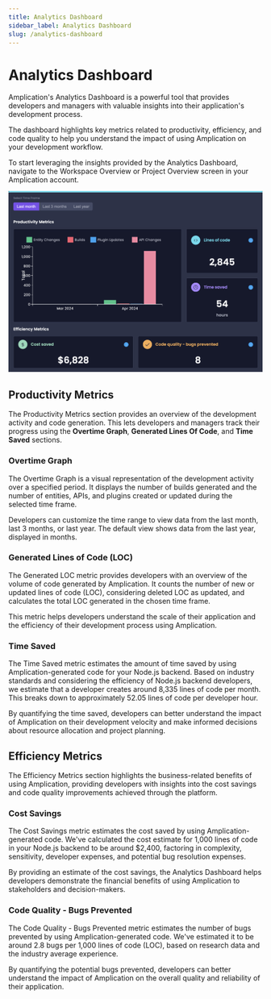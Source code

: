 ```yaml
---
title: Analytics Dashboard
sidebar_label: Analytics Dashboard
slug: /analytics-dashboard
---
```


# Analytics Dashboard

Amplication's Analytics Dashboard is a powerful tool that provides developers and managers with valuable insights into their application's development process.

The dashboard highlights key metrics related to productivity, efficiency, and code quality to help you understand the impact of using Amplication on your development workflow.

To start leveraging the insights provided by the Analytics Dashboard, navigate to the Workspace Overview or Project Overview screen in your Amplication account.

![Amplication Analytics Dashboard](./assets/amplication-analytics-dashboard.png)

## Productivity Metrics

The Productivity Metrics section provides an overview of the development activity and code generation. This lets developers and managers track their progress using the **Overtime Graph**, **Generated Lines Of Code**, and **Time Saved** sections.

### Overtime Graph

The Overtime Graph is a visual representation of the development activity over a specified period. It displays the number of builds generated and the number of entities, APIs, and plugins created or updated during the selected time frame.

Developers can customize the time range to view data from the last month, last 3 months, or last year. The default view shows data from the last year, displayed in months.

### Generated Lines of Code (LOC)

The Generated LOC metric provides developers with an overview of the volume of code generated by Amplication. It counts the number of new or updated lines of code (LOC), considering deleted LOC as updated, and calculates the total LOC generated in the chosen time frame.

This metric helps developers understand the scale of their application and the efficiency of their development process using Amplication.

### Time Saved

The Time Saved metric estimates the amount of time saved by using Amplication-generated code for your Node.js backend. Based on industry standards and considering the efficiency of Node.js backend developers, we estimate that a developer creates around 8,335 lines of code per month. This breaks down to approximately 52.05 lines of code per developer hour.

By quantifying the time saved, developers can better understand the impact of Amplication on their development velocity and make informed decisions about resource allocation and project planning.

## Efficiency Metrics

The Efficiency Metrics section highlights the business-related benefits of using Amplication, providing developers with insights into the cost savings and code quality improvements achieved through the platform.

### Cost Savings

The Cost Savings metric estimates the cost saved by using Amplication-generated code. We've calculated the cost estimate for 1,000 lines of code in your Node.js backend to be around $2,400, factoring in complexity, sensitivity, developer expenses, and potential bug resolution expenses.

By providing an estimate of the cost savings, the Analytics Dashboard helps developers demonstrate the financial benefits of using Amplication to stakeholders and decision-makers.

### Code Quality - Bugs Prevented

The Code Quality - Bugs Prevented metric estimates the number of bugs prevented by using Amplication-generated code. We've estimated it to be around 2.8 bugs per 1,000 lines of code (LOC), based on research data and the industry average experience.

By quantifying the potential bugs prevented, developers can better understand the impact of Amplication on the overall quality and reliability of their application.
